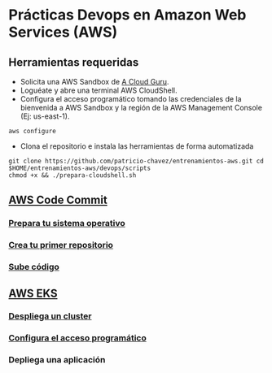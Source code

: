 # Prácticas Devops en Amazon Web Services (AWS)

## Herramientas requeridas
- Solicita una AWS Sandbox de [A Cloud Guru](https://learn.acloud.guru/cloud-playground/cloud-sandboxes).
- Loguéate y abre una terminal AWS CloudShell.
- Configura el acceso programático tomando las credenciales de la bienvenida a AWS Sandbox y la región de la AWS Management Console (Ej: us-east-1).
```shell
aws configure
```
- Clona el repositorio e instala las herramientas de forma automatizada
```shell
git clone https://github.com/patricio-chavez/entrenamientos-aws.git cd $HOME/entrenamientos-aws/devops/scripts
chmod +x && ./prepara-cloudshell.sh
```

## [AWS Code Commit](codecommit.md)
### [Prepara tu sistema operativo](codecommit.md#Prepara-tu-Sistema-Operativo)
### [Crea tu primer repositorio](codecommit.md#Crea-tu-primer-repositorio)
### [Sube código](codecommit.md#Sube-código)

## [AWS EKS](eks.md)
### [Despliega un cluster](eks.md#Despliega-un-cluster-EKS)
### [Configura el acceso programático](eks.md#Configura-el-kubeconfig)
### Depliega una aplicación